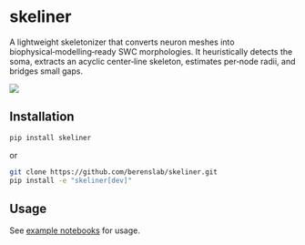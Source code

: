 # skeliner

A lightweight skeletonizer that converts neuron meshes into biophysical‑modelling‑ready SWC morphologies. It heuristically detects the soma, extracts an acyclic center‑line skeleton, estimates per‑node radii, and bridges small gaps.

![](./.github/banner.png)

## Installation

```bash
pip install skeliner
```

or

```bash
git clone https://github.com/berenslab/skeliner.git
pip install -e "skeliner[dev]"
```

## Usage

See [example notebooks](https://github.com/berenslab/skeliner/tree/main/notebooks) for usage. 